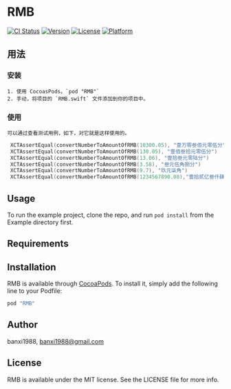 # RMB

[![CI Status](http://img.shields.io/travis/banxi1988/RMB.svg?style=flat)](https://travis-ci.org/banxi1988/RMB)
[![Version](https://img.shields.io/cocoapods/v/RMB.svg?style=flat)](http://cocoapods.org/pods/RMB)
[![License](https://img.shields.io/cocoapods/l/RMB.svg?style=flat)](http://cocoapods.org/pods/RMB)
[![Platform](https://img.shields.io/cocoapods/p/RMB.svg?style=flat)](http://cocoapods.org/pods/RMB)

## 用法
### 安装
    1. 使用 CocoasPods。`pod "RMB"`
    2. 手动，将项目的 `RMB.swift` 文件添加到你的项目中。

### 使用
    可以通过查看测试用例，如下，对它就是这样使用的。

   ```swift
    XCTAssertEqual(convertNumberToAmountOfRMB(10300.05), "壹万零叁佰元零伍分")
    XCTAssertEqual(convertNumberToAmountOfRMB(130.05), "壹佰叁拾元零伍分")
    XCTAssertEqual(convertNumberToAmountOfRMB(13.06), "壹拾叁元零陆分")
    XCTAssertEqual(convertNumberToAmountOfRMB(3.58), "叁元伍角捌分")
    XCTAssertEqual(convertNumberToAmountOfRMB(9.7), "玖元柒角")
    XCTAssertEqual(convertNumberToAmountOfRMB(1234567890.08),"壹拾贰亿叁仟肆佰伍拾陆万柒仟捌佰玖拾元零捌分")
   ```


## Usage

To run the example project, clone the repo, and run `pod install` from the Example directory first.

## Requirements

## Installation

RMB is available through [CocoaPods](http://cocoapods.org). To install
it, simply add the following line to your Podfile:

```ruby
pod "RMB"
```

## Author

banxi1988, banxi1988@gmail.com

## License

RMB is available under the MIT license. See the LICENSE file for more info.
